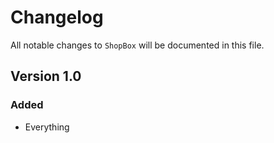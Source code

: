 # Changelog

All notable changes to `ShopBox` will be documented in this file.

## Version 1.0

### Added
- Everything
